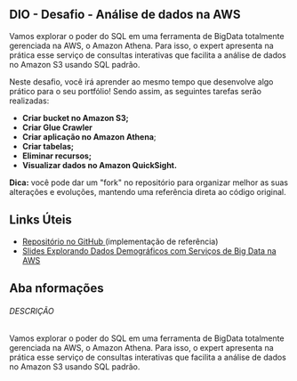 ## DIO - Desafio - Análise de dados na AWS

Vamos explorar o poder do SQL em uma ferramenta de BigData totalmente gerenciada na AWS, o Amazon Athena. Para isso, o expert apresenta na prática esse serviço de consultas interativas que facilita a análise de dados no Amazon S3 usando SQL padrão.

Neste desafio, você irá aprender ao mesmo tempo que desenvolve algo prático para o seu portfólio! Sendo assim, as seguintes tarefas serão realizadas:

- **Criar bucket no Amazon S3;**
- **Criar Glue Crawler**
- **Criar aplicação no Amazon Athena**;
- **Criar tabelas;**
- **Eliminar recursos;**
- **Visualizar dados no Amazon QuickSight.**

**Dica:** você pode dar um "fork" no repositório para organizar melhor as suas alterações e evoluções, mantendo uma referência direta ao código original.

## Links Úteis

- [Repositório no GitHub](https://github.com/cassianobrexbit/dio-live-athena)[ ](https://github.com/cassianobrexbit/dio-live-kinesis-analytics)(implementação de referência)
- [Slides Explorando Dados Demográficos com Serviços de Big Data na AWS](https://docs.google.com/presentation/d/1u1_Iw78F7TkIaV2dN3KfYiN6I--W6_1v/edit?usp=sharing&ouid=105780375946211087074&rtpof=true&sd=true)



## Aba nformações

###### DESCRIÇÃO

Vamos explorar o poder do SQL em uma ferramenta de BigData totalmente gerenciada na AWS, o Amazon Athena. Para isso, o expert apresenta na prática esse serviço de consultas interativas que facilita a análise de dados no Amazon S3 usando SQL padrão.
